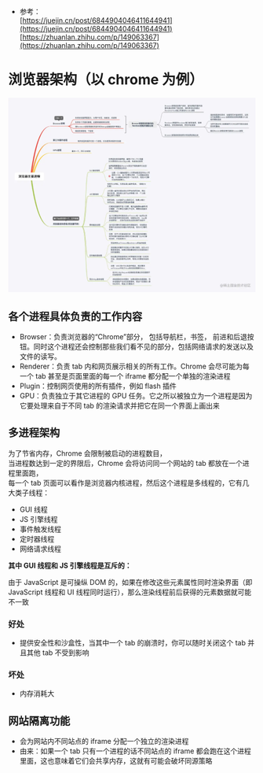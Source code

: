 - 参考：  
  [https://juejin.cn/post/6844904046411644941](https://juejin.cn/post/6844904046411644941)  
  [https://zhuanlan.zhihu.com/p/149063367](https://zhuanlan.zhihu.com/p/149063367)

# 浏览器架构（以 chrome 为例）

![](../../resource/%E6%B5%8F%E8%A7%88%E5%99%A8%E8%BF%9B%E7%A8%8B.jpeg)

## 各个进程具体负责的工作内容

- Browser：负责浏览器的“Chrome”部分， 包括导航栏，书签， 前进和后退按钮。同时这个进程还会控制那些我们看不见的部分，包括网络请求的发送以及文件的读写。
- Renderer：负责 tab 内和网页展示相关的所有工作。Chrome 会尽可能为每一个 tab 甚至是页面里面的每一个 iframe 都分配一个单独的渲染进程
- Plugin：控制网页使用的所有插件，例如 flash 插件
- GPU：负责独立于其它进程的 GPU 任务。它之所以被独立为一个进程是因为它要处理来自于不同 tab 的渲染请求并把它在同一个界面上画出来

## 多进程架构

为了节省内存，Chrome 会限制被启动的进程数目，  
当进程数达到一定的界限后，Chrome 会将访问同一个网站的 tab 都放在一个进程里面跑，  
每一个 tab 页面可以看作是浏览器内核进程，然后这个进程是多线程的，它有几大类子线程：

- GUI 线程
- JS 引擎线程
- 事件触发线程
- 定时器线程
- 网络请求线程

**其中 GUI 线程和 JS 引擎线程是互斥的：**

由于 JavaScript 是可操纵 DOM 的，如果在修改这些元素属性同时渲染界面（即 JavaScript 线程和 UI 线程同时运行），那么渲染线程前后获得的元素数据就可能不一致

### 好处

- 提供安全性和沙盒性，当其中一个 tab 的崩溃时，你可以随时关闭这个 tab 并且其他 tab 不受到影响

### 坏处

- 内存消耗大

## 网站隔离功能

- 会为网站内不同站点的 iframe 分配一个独立的渲染进程
- 由来：如果一个 tab 只有一个进程的话不同站点的 iframe 都会跑在这个进程里面，这也意味着它们会共享内存，这就有可能会破坏同源策略
